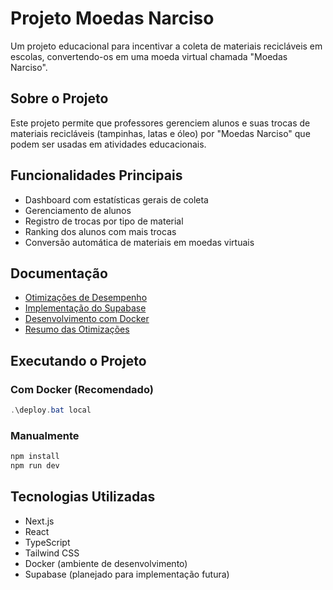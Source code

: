 # Projeto Moedas Narciso

Um projeto educacional para incentivar a coleta de materiais recicláveis em escolas, convertendo-os em uma moeda virtual chamada "Moedas Narciso".

## Sobre o Projeto

Este projeto permite que professores gerenciem alunos e suas trocas de materiais recicláveis (tampinhas, latas e óleo) por "Moedas Narciso" que podem ser usadas em atividades educacionais.

## Funcionalidades Principais

- Dashboard com estatísticas gerais de coleta
- Gerenciamento de alunos
- Registro de trocas por tipo de material
- Ranking dos alunos com mais trocas
- Conversão automática de materiais em moedas virtuais

## Documentação

- [Otimizações de Desempenho](./docs/performance-optimizations.md)
- [Implementação do Supabase](./docs/supabase-implementation.md)
- [Desenvolvimento com Docker](./docs/docker-development.md)
- [Resumo das Otimizações](./README-otimizacoes.md)

## Executando o Projeto

### Com Docker (Recomendado)

```powershell
.\deploy.bat local
```

### Manualmente

```powershell
npm install
npm run dev
```

## Tecnologias Utilizadas

- Next.js
- React
- TypeScript
- Tailwind CSS
- Docker (ambiente de desenvolvimento)
- Supabase (planejado para implementação futura)
